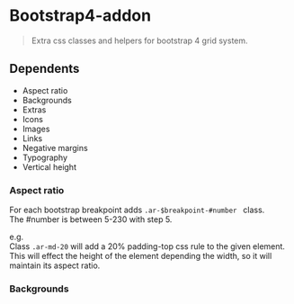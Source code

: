 # Bootstrap4-addon
> Extra css classes and helpers for bootstrap 4 grid system.

## Dependents
* Aspect ratio
* Backgrounds
* Extras
* Icons
* Images
* Links
* Negative margins
* Typography
* Vertical height

### Aspect ratio
For each bootstrap breakpoint adds `.ar-$breakpoint-#number ` class.  
The #number is between 5-230 with step 5.  

e.g.  
Class `.ar-md-20` will add a 20% padding-top css rule to the given element.  
This will effect the height of the element depending the width, so it will maintain its aspect ratio.


### Backgrounds
